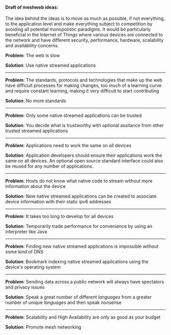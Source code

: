 #### Draft of meshweb ideas:

The idea behind the ideas is to move as much as possible, if not everything, to the application level and make everything subject to competition by avoiding all potential monopolistic paradigms. It would be particularly beneficial in the Internet of Things where various devices are connected to the network and have different security, performance, hardware, scalability and availability concerns.

**Problem**: The web is slow

**Solution**: Use native streamed applications

<hr/>

**Problem**: The standards, protocols and technologies that make up the web have difficult processes for making changes, too much of a learning curve and require constant learning, making it very difficult to start contributing

**Solution**: No more standards

<hr/>

**Problem**: Only some native streamed applications can be trusted

**Solution**: You decide what is trustworthy with optional assitance from other trusted streamed applications

<hr/>

**Problem**: Applications need to work the same on all devices

**Solution**: Application developers should ensure their applications work the same on all devices. An optional open source standard interface could also be reused for any number of applications.

<hr/>

**Problem**: Hosts do not know what native code to stream without more information about the device

**Solution**: New native streamed applications can be created to associate device information with their static ipv6 addresses

<hr/>

**Problem**: It takes too long to develop for all devices

**Solution**: Temporarily trade performance for convenience by using an interpreter like Java

<hr/>

**Problem**: Finding new native streamed applications is impossible without some kind of DNS

**Solution**: Bookmark indexing native streamed applications using the device's operating system

<hr/>

**Problem**: Sending data across a public network will always have spectators and privacy issues

**Solution**: Speak a great number of different *languages* from a greater number of unique *languages* and then speak nonsense

<hr/>

**Problem**: Scalability and High Availability are only as good as your budget

**Solution**: Promote mesh networking

